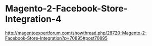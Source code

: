 # Magento-2-Facebook-Store-Integration-4
http://magentoexpertforum.com/showthread.php/28720-Magento-2-Facebook-Store-Integration?p=70895#post70895
